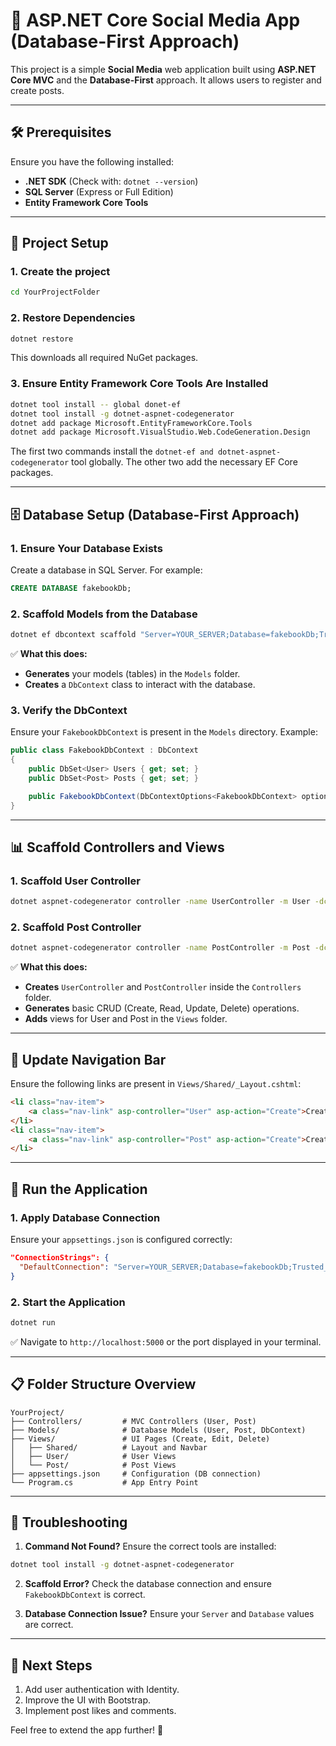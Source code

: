 # 📘 ASP.NET Core Social Media App (Database-First Approach)

This project is a simple **Social Media** web application built using **ASP.NET Core MVC** and the **Database-First** approach. It allows users to register and create posts.

---

## 🛠️ Prerequisites

Ensure you have the following installed:

- **.NET SDK** (Check with: `dotnet --version`)
- **SQL Server** (Express or Full Edition)
- **Entity Framework Core Tools**

---

## 📂 Project Setup

### 1. Create the project
```bash
cd YourProjectFolder
```

### 2. Restore Dependencies
```bash
dotnet restore
```

This downloads all required NuGet packages.

### 3. Ensure Entity Framework Core Tools Are Installed
```bash
dotnet tool install -- global donet-ef
dotnet tool install -g dotnet-aspnet-codegenerator
dotnet add package Microsoft.EntityFrameworkCore.Tools
dotnet add package Microsoft.VisualStudio.Web.CodeGeneration.Design
```

The first two commands install the `dotnet-ef and dotnet-aspnet-codegenerator` tool globally. The other two add the necessary EF Core packages.

---

## 🗄️ Database Setup (Database-First Approach)

### 1. Ensure Your Database Exists
Create a database in SQL Server. For example:

```sql
CREATE DATABASE fakebookDb;
```

### 2. Scaffold Models from the Database
```bash
dotnet ef dbcontext scaffold "Server=YOUR_SERVER;Database=fakebookDb;Trusted_Connection=True;" Microsoft.EntityFrameworkCore.SqlServer -o Models
```

✅ **What this does:**
- **Generates** your models (tables) in the `Models` folder.
- **Creates** a `DbContext` class to interact with the database.

### 3. Verify the DbContext
Ensure your `FakebookDbContext` is present in the `Models` directory. Example:

```csharp
public class FakebookDbContext : DbContext
{
    public DbSet<User> Users { get; set; }
    public DbSet<Post> Posts { get; set; }

    public FakebookDbContext(DbContextOptions<FakebookDbContext> options) : base(options) { }
}
```

---

## 📊 Scaffold Controllers and Views

### 1. Scaffold User Controller
```bash
dotnet aspnet-codegenerator controller -name UserController -m User -dc FakebookDbContext --relativeFolderPath Controllers --useDefaultLayout --referenceScriptLibraries
```

### 2. Scaffold Post Controller
```bash
dotnet aspnet-codegenerator controller -name PostController -m Post -dc FakebookDbContext --relativeFolderPath Controllers --useDefaultLayout --referenceScriptLibraries
```

✅ **What this does:**
- **Creates** `UserController` and `PostController` inside the `Controllers` folder.
- **Generates** basic CRUD (Create, Read, Update, Delete) operations.
- **Adds** views for User and Post in the `Views` folder.

---

## 🧭 Update Navigation Bar

Ensure the following links are present in `Views/Shared/_Layout.cshtml`:

```html
<li class="nav-item">
    <a class="nav-link" asp-controller="User" asp-action="Create">Create User</a>
</li>
<li class="nav-item">
    <a class="nav-link" asp-controller="Post" asp-action="Create">Create Post</a>
</li>
```

---

## 🚀 Run the Application

### 1. Apply Database Connection
Ensure your `appsettings.json` is configured correctly:

```json
"ConnectionStrings": {
  "DefaultConnection": "Server=YOUR_SERVER;Database=fakebookDb;Trusted_Connection=True;"
}
```

### 2. Start the Application
```bash
dotnet run
```

✅ Navigate to `http://localhost:5000` or the port displayed in your terminal.

---

## 📋 Folder Structure Overview

```
YourProject/
├── Controllers/         # MVC Controllers (User, Post)
├── Models/              # Database Models (User, Post, DbContext)
├── Views/               # UI Pages (Create, Edit, Delete)
│   ├── Shared/          # Layout and Navbar
│   ├── User/            # User Views
│   └── Post/            # Post Views
├── appsettings.json     # Configuration (DB connection)
└── Program.cs           # App Entry Point
```

---

## 🔎 Troubleshooting

1. **Command Not Found?**
Ensure the correct tools are installed:

```bash
dotnet tool install -g dotnet-aspnet-codegenerator
```

2. **Scaffold Error?**
Check the database connection and ensure `FakebookDbContext` is correct.

3. **Database Connection Issue?**
Ensure your `Server` and `Database` values are correct.

---

## 📌 Next Steps

1. Add user authentication with Identity.
2. Improve the UI with Bootstrap.
3. Implement post likes and comments.

Feel free to extend the app further! 🚀
